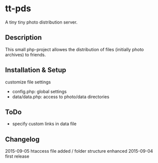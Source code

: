 # tt-pds
A tiny tiny photo distribution server.

## Description

This small php-project allowes the distribution of files (initially photo archives) to friends.

## Installation & Setup

customize file settings
 * config.php: global settings
 * data/data.php: access to photo/data directories

## ToDo

 * specify custom links in data file

## Changelog

2015-09-05 htaccess file added / folder structure enhanced
2015-09-04 first release
